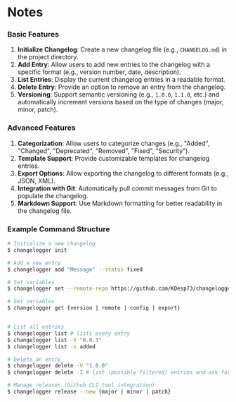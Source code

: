 # Notes

### Basic Features
1. **Initialize Changelog**: Create a new changelog file (e.g., `CHANGELOG.md`) in the project directory.
2. **Add Entry**: Allow users to add new entries to the changelog with a specific format (e.g., version number, date, description).
3. **List Entries**: Display the current changelog entries in a readable format.
4. **Delete Entry**: Provide an option to remove an entry from the changelog.
5. **Versioning**: Support semantic versioning (e.g., `1.0.0`, `1.1.0`, etc.) and automatically increment versions based on the type of changes (major, minor, patch).

### Advanced Features
1. **Categorization**: Allow users to categorize changes (e.g., "Added", "Changed", "Deprecated", "Removed", "Fixed", "Security").
2. **Template Support**: Provide customizable templates for changelog entries.
3. **Export Options**: Allow exporting the changelog to different formats (e.g., JSON, XML).
4. **Integration with Git**: Automatically pull commit messages from Git to populate the changelog.
5. **Markdown Support**: Use Markdown formatting for better readability in the changelog file.

### Example Command Structure 

```bash
# Initialize a new changelog
$ changelogger init

# Add a new entry
$ changelogger add "Message" --status fixed

# Set variables
$ changelogger set --remote-repo https://github.com/KDesp73/changelogger

# Get variables
$ changelogger get {version | remote | config | export}


# List all entries
$ changelogger list # lists every entry
$ changelogger list -V "0.0.3"
$ changelogger list -s added

# Delete an entry
$ changelogger delete -V "1.0.0"
$ changelogger delete -I # list (possibly filtered) entries and ask for an index (maybe)

# Manage releases (Github CLI tool integration)
$ changelogger release --new {major | minor | patch}
```

